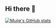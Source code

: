 ## Hi there 👋

<!--
**ContrQl/ContrQl** is a ✨ _special_ ✨ repository because its `README.md` (this file) appears on your GitHub profile.

Here are some ideas to get you started:

- 🔭 I’m currently working on ...
- 🌱 I’m currently learning ...
- 👯 I’m looking to collaborate on ...
- 🤔 I’m looking for help with ...
- 💬 Ask me about ...
- 📫 How to reach me: ...
- 😄 Pronouns: ...
- ⚡ Fun fact: ...
-->

[![Mujie's GitHub stats](https://github-readme-stats.vercel.app/api?username=ContrQl)](https://github.com/ContrQl/github-readme-stats)

